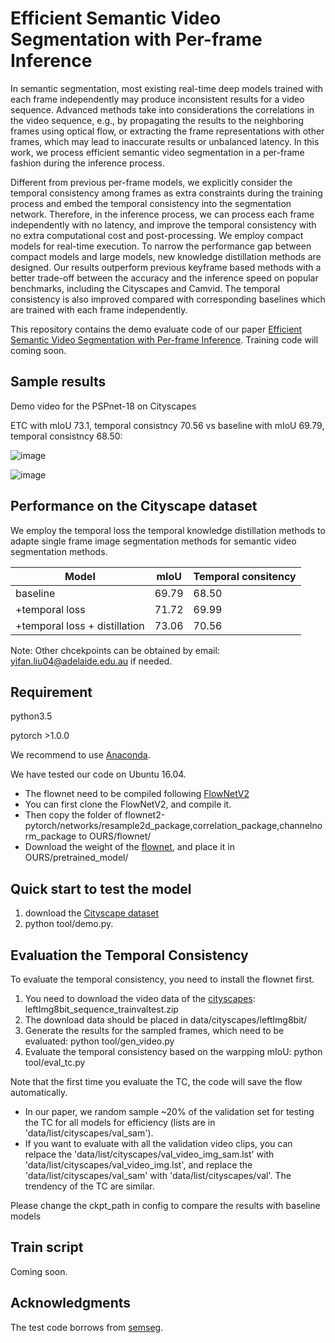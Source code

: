 #  Efficient Semantic Video Segmentation with Per-frame Inference
In semantic segmentation, most existing real-time deep
models trained with each frame independently may produce inconsistent results for a video sequence. 
Advanced methods take into considerations
the correlations in the video sequence,
e.g., by propagating the results to the neighboring frames using optical flow, or extracting the frame representations with other frames, which may lead to inaccurate results or unbalanced latency. In this work, we process efficient semantic video segmentation in a per-frame fashion during the inference process.

Different from previous per-frame models, we explicitly consider the temporal consistency among frames as extra constraints during the training process and embed the temporal consistency into the segmentation network. Therefore, in the inference process, we can process each frame independently with no latency, and improve the temporal consistency with no extra computational cost and post-processing. We employ compact models for real-time execution. To narrow the performance gap between compact models and large models, new knowledge distillation methods are designed. Our results outperform previous keyframe based methods with a better trade-off between the accuracy and the inference speed on popular benchmarks, including the Cityscapes and Camvid.
The temporal consistency is also improved compared with corresponding baselines which are trained  with each frame independently.

This repository contains the demo evaluate code of our paper [Efficient Semantic Video Segmentation with Per-frame Inference](https://arxiv.org/pdf/2002.11433.pdf). 
Training code will coming soon.
## Sample results

Demo video for the PSPnet-18 on Cityscapes

ETC with mIoU 73.1, temporal consistncy 70.56 vs
baseline with mIoU 69.79, temporal consistncy 68.50:

![image](https://github.com/irfanICMLL/ETC-Real-time-Per-frame-Semantic-video-segmentation/blob/master/demo/val.gif)

![image](https://github.com/irfanICMLL/ETC-Real-time-Per-frame-Semantic-video-segmentation/blob/master/demo/demo_seq.gif)


## Performance on the Cityscape dataset
We employ the temporal loss the temporal knowledge distillation methods to adapte single frame image segmentation methods for semantic video segmentation methods.

| Model | mIoU |Temporal consitency|
| -- | -- |--|
| baseline | 69.79 |68.50|
| +temporal loss | 71.72 |69.99 |
| +temporal loss + distillation | 73.06 |70.56 |


Note: Other chcekpoints can be obtained by email: yifan.liu04@adelaide.edu.au if needed.


## Requirement
python3.5 

pytorch >1.0.0

We recommend to use [Anaconda](https://conda.io/docs/user-guide/install/linux.html).

We have tested our code on Ubuntu 16.04.
- The flownet need to be compiled following [FlowNetV2](https://github.com/NVIDIA/flownet2-pytorch)
- You can first clone the FlowNetV2, and compile it. 
- Then copy the folder of flownet2-pytorch/networks/resample2d_package,correlation_package,channelnorm_package to OURS/flownet/
- Download the weight of the [flownet](https://drive.google.com/file/d/1hF8vS6YeHkx3j2pfCeQqqZGwA_PJq_Da/view?usp=sharing), and place it in OURS/pretrained_model/

## Quick start to test the model
1. download the [Cityscape dataset](https://www.cityscapes-dataset.com/)
2. python tool/demo.py.
## Evaluation the Temporal Consistency
To evaluate the temporal consistency, you need to install the flownet first.
1. You need to download the video data of the [cityscapes](https://www.cityscapes-dataset.com/downloads/): leftImg8bit_sequence_trainvaltest.zip 
2. The download data should be placed in data/cityscapes/leftImg8bit/
3. Generate the results for the sampled frames, which need to be evaluated: python tool/gen_video.py
4. Evaluate the temporal consistency based on the warpping mIoU: python tool/eval_tc.py


Note that the first time you evaluate the TC, the code will save the flow automatically.
 - In our paper, we random sample ~20% of the validation set for testing the TC for all models for efficiency (lists are in 'data/list/cityscapes/val_sam').
 - If you want to evaluate with all the validation video clips, you can relpace the 'data/list/cityscapes/val_video_img_sam.lst' with 'data/list/cityscapes/val_video_img.lst', and replace the 'data/list/cityscapes/val_sam' with 'data/list/cityscapes/val'. The trendency of the TC are similar.

Please change the ckpt_path in config to compare the results with baseline models
## Train script
Coming soon.


## Acknowledgments
The test code borrows from [semseg](https://github.com/hszhao/semseg).


















